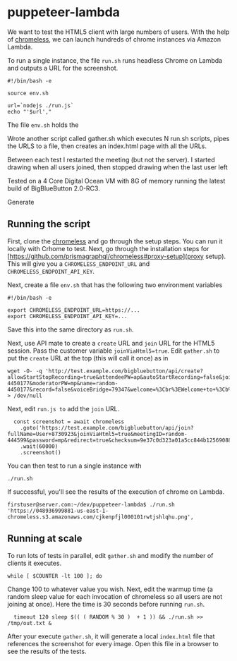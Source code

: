 # puppeteer-lambda

We want to test the HTML5 client with large numbers of users.  With the help of [chromeless](https://github.com/prismagraphql/chromeless), we can launch hundreds of chrome instances via Amazon Lambda.  

To run a single instance, the file `run.sh` runs headless Chrome on Lambda and outputs a URL for the screenshot. 

~~~
#!/bin/bash -e

source env.sh

url=`nodejs ./run.js`
echo "'$url',"
~~~

The file `env.sh` holds the


Wrote another script called gather.sh which executes N run.sh scripts, pipes the URLS to a file, then creates an index.html page with all the URLs.

Between each test I restarted the meeting (but not the server).
I started drawing when all users joined, then stopped drawing when the last user left

Tested on a 4 Core Digital Ocean VM with 8G of memory running the latest build of BigBlueButton 2.0-RC3.


Generate 

## Running the script

First, clone the [chromeless](https://github.com/prismagraphql/chromeless) and go through the setup steps.  You can run it locally with Crhome to test.  Next, go through the installation steps for [https://github.com/prismagraphql/chromeless#proxy-setup](proxy setup).  This will give you a `CHROMELESS_ENDPOINT_URL` and `CHROMELESS_ENDPOINT_API_KEY`.

Next, create a file `env.sh` that has the following two environment variables

~~~
#!/bin/bash -e

export CHROMELESS_ENDPOINT_URL=https://...
export CHROMELESS_ENDPOINT_API_KEY=...
~~~

Save this into the same directory as `run.sh`.

Next, use API mate to create a `create` URL and `join` URL for the HTML5 session.  Pass the customer variable `joinViaHtml5=true`.  Edit `gather.sh` to put the `create` URL at the top (this will call it once) as in

~~~
wget -O- -q 'http://test.example.com/bigbluebutton/api/create?allowStartStopRecording=true&attendeePW=ap&autoStartRecording=false&joinViaHtml5=true&meetingID=random-4450177&moderatorPW=mp&name=random-4450177&record=false&voiceBridge=79347&welcome=%3Cbr%3EWelcome+to+%3Cb%3E%25%25CONFNAME%25%25%3C%2Fb%3E%21&checksum=XXX' > /dev/null
~~~

Next, edit `run.js to` add the `join` URL.

~~~
  const screenshot = await chromeless
    .goto('https://test.example.com/bigbluebutton/api/join?fullName=User+8730923&joinViaHtml5=true&meetingID=random-444599&password=mp&redirect=true&checksum=9e37c0d323a01a5cc844b12569088c042c917af1')
    .wait(60000)
    .screenshot()
~~~

You can then test to run a single instance with

~~~
./run.sh
~~~

If successful, you'll see the results of the execution of chrome on Lambda.  

~~~
firstuser@server.com:~/dev/puppeteer-lambda$ ./run.sh
'https://048936999881-us-east-1-chromeless.s3.amazonaws.com/cjkenpfjl000101rwtjshlqhu.png',
~~~

## Running at scale 

To run lots of tests in parallel, edit `gather.sh` and modify the number of clients it executes.

~~~
while [ $COUNTER -lt 100 ]; do
~~~

Change 100 to whatever value you wish.  Next, edit the warmup time (a random sleep value for each invocation of chromeless so all users are not joining at once).  Here the time is 30 seconds before running `run.sh`.

~~~
  timeout 120 sleep $(( ( RANDOM % 30 )  + 1 )) && ./run.sh >> /tmp/out.txt &
~~~

After your execute `gather.sh`, it will generate a local  `index.html` file that references the screenshot for every image.  Open this file in a browser to see the results of the tests.




